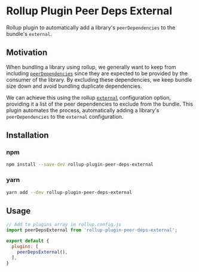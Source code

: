 # Rollup Plugin Peer Deps External
Rollup plugin to automatically add a library's `peerDependencies` to the bundle's `external`.

## Motivation
When bundling a library using rollup, we generally want to keep from including 
[`peerDependencies`](https://nodejs.org/en/blog/npm/peer-dependencies/) since they are expected to be 
provided by the consumer of the library. By excluding these dependencies, we keep bundle size down and 
avoid bundling duplicate dependencies.

We can achieve this using the rollup [`external`](https://github.com/rollup/rollup/wiki/JavaScript-API#external)
configuration option, providing it a list of the peer dependencies to exclude from the bundle. 
This plugin automates the process, automatically adding a library's `peerDependencies` to the `external` configuration.

## Installation

### npm
```bash
npm install --save-dev rollup-plugin-peer-deps-external
```

### yarn
```bash
yarn add --dev rollup-plugin-peer-deps-external
```

## Usage
```javascript
// Add to plugins array in rollup.config.js
import peerDepsExternal from 'rollup-plugin-peer-deps-external';

export default {
  plugins: [
    peerDepsExternal(),
  ],
}
```
